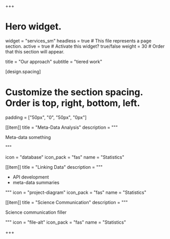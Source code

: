 +++
# Hero widget.
widget = "services_sm" 
headless = true  # This file represents a page section.
active = true  # Activate this widget? true/false
weight = 30  # Order that this section will appear.

title = "Our approach"
subtitle = "tiered work"

[design.spacing]
# Customize the section spacing. Order is top, right, bottom, left.
padding = ["50px", "0", "50px", "0px"]

[[item]]
title = "Meta-Data Analysis"
description = """

Meta-data something

"""

icon = "database"
icon_pack = "fas"
name = "Statistics"


[[item]]
title = "Linking Data"
description = """

* API development
* meta-data summaries

"""
icon = "project-diagram"
icon_pack = "fas"
name = "Statistics"


[[item]]
title = "Science Communication"
description = """

Science communication filler

"""
icon = "file-alt"
icon_pack = "fas"
name = "Statistics"

+++
